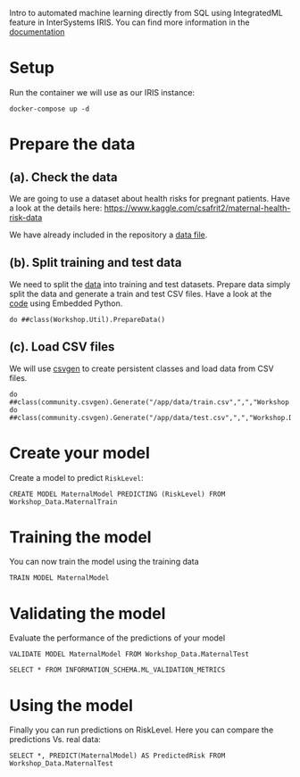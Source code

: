 Intro to automated machine learning directly from SQL using IntegratedML feature in InterSystems IRIS. You can find more information in the [documentation](https://docs.intersystems.com/irisforhealthlatest/csp/docbook/DocBook.UI.Page.cls?KEY=GIML_Intro)


# Setup
Run the container we will use as our IRIS instance:
```
docker-compose up -d
```

# Prepare the data

## (a). Check the data
We are going to use a dataset about health risks for pregnant patients. Have a look at the details here:
https://www.kaggle.com/csafrit2/maternal-health-risk-data

We have already included in the repository a [data file](data/maternal_health_risk.csv).


## (b). Split training and test data
We need to split the [data](data/maternal_health_risk.csv) into training and test datasets. Prepare data simply split the data and generate a train and test CSV files. Have a look at the [code](src/Workshop/Util.cls) using Embedded Python.

```
do ##class(Workshop.Util).PrepareData()
```

## (c). Load CSV files
We will use [csvgen](https://openexchange.intersystems.com/package/csvgen) to create persistent classes and load data from CSV files. 

```
do ##class(community.csvgen).Generate("/app/data/train.csv",",","Workshop.Data.MaternalTrain")
do ##class(community.csvgen).Generate("/app/data/test.csv",",","Workshop.Data.MaternalTest")
```

# Create your model
Create a model to predict `RiskLevel`:

```
CREATE MODEL MaternalModel PREDICTING (RiskLevel) FROM Workshop_Data.MaternalTrain
```

# Training the model
You can now train the model using the training data

```
TRAIN MODEL MaternalModel
```

# Validating the model
Evaluate the performance of the predictions of your model

```
VALIDATE MODEL MaternalModel FROM Workshop_Data.MaternalTest
```

```
SELECT * FROM INFORMATION_SCHEMA.ML_VALIDATION_METRICS
```

# Using the model
Finally you can run predictions on RiskLevel. Here you can compare the predictions Vs. real data:

```
SELECT *, PREDICT(MaternalModel) AS PredictedRisk FROM Workshop_Data.MaternalTest
```

